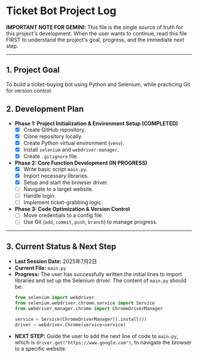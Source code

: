 # Ticket Bot Project Log

**IMPORTANT NOTE FOR GEMINI:** This file is the single source of truth for this project's development. When the user wants to continue, read this file FIRST to understand the project's goal, progress, and the immediate next step.

---

## 1. Project Goal
To build a ticket-buying bot using Python and Selenium, while practicing Git for version control.

## 2. Development Plan

*   **Phase 1: Project Initialization & Environment Setup (COMPLETED)**
    *   [x] Create GitHub repository.
    *   [x] Clone repository locally.
    *   [x] Create Python virtual environment (`venv`).
    *   [x] Install `selenium` and `webdriver-manager`.
    *   [x] Create `.gitignore` file.

*   **Phase 2: Core Function Development (IN PROGRESS)**
    *   [x] Write basic script `main.py`.
    *   [x] Import necessary libraries.
    *   [x] Setup and start the browser driver.
    *   [ ] Navigate to a target website.
    *   [ ] Handle login.
    *   [ ] Implement ticket-grabbing logic.

*   **Phase 3: Code Optimization & Version Control**
    *   [ ] Move credentials to a config file.
    *   [ ] Use Git (`add`, `commit`, `push`, `branch`) to manage progress.

---

## 3. Current Status & Next Step

*   **Last Session Date:** 2025年7月2日
*   **Current File:** `main.py`
*   **Progress:** The user has successfully written the initial lines to import libraries and set up the Selenium driver. The content of `main.py` should be:
    ```python
    from selenium import webdriver
    from selenium.webdriver.chrome.service import Service
    from webdriver_manager.chrome import ChromeDriverManager

    service = Service(ChromeDriverManager().install())
    driver = webdriver.Chrome(service=service)
    ```
*   **NEXT STEP:** Guide the user to add the next line of code to `main.py`, which is `driver.get("https://www.google.com")`, to navigate the browser to a specific website.
